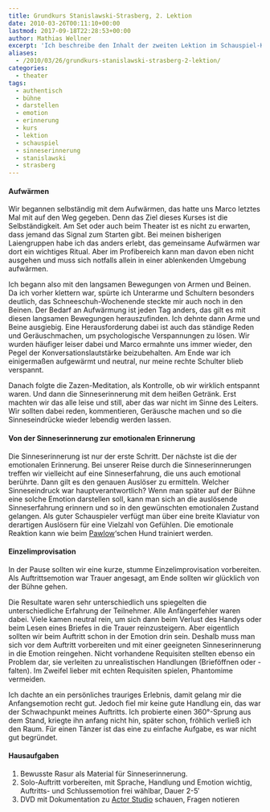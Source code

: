 ```yaml
---
title: Grundkurs Stanislawski-Strasberg, 2. Lektion
date: 2010-03-26T00:11:10+00:00
lastmod: 2017-09-18T22:28:53+00:00
author: Mathias Wellner
excerpt: 'Ich beschreibe den Inhalt der zweiten Lektion im Schauspiel-Kurs nach der Methodik von Stanislawski und Strasberg. Nach einer umfangreichen Erwärmung, Zazen-Meditation und Sinneserinnerung gingen wir direkt an kurze Einzelimprovisationen mit Vorbereitung. Die Auftritte aller Teilnehmer und das Feedback nahmen den Rest der Zeit in Anspruch. Interessant ist der Aufbau eines Repertoires an emotionalen Erinnerungen, der durch Sinneserinnerungen vorbereitet wird. '
aliases: 
  - /2010/03/26/grundkurs-stanislawski-strasberg-2-lektion/
categories:
  - theater
tags:
  - authentisch
  - bühne
  - darstellen
  - emotion
  - erinnerung
  - kurs
  - lektion
  - schauspiel
  - sinneserinnerung
  - stanislawski
  - strasberg
---
```

#### Aufwärmen

Wir begannen selbständig mit dem Aufwärmen, das hatte uns Marco letztes Mal mit auf den Weg gegeben. Denn das Ziel dieses Kurses ist die Selbständigkeit. Am Set oder auch beim Theater ist es nicht zu erwarten, dass jemand das Signal zum Starten gibt. Bei meinen bisherigen Laiengruppen habe ich das anders erlebt, das gemeinsame Aufwärmen war dort ein wichtiges Ritual. Aber im Profibereich kann man davon eben nicht ausgehen und muss sich notfalls allein in einer ablenkenden Umgebung aufwärmen. 

Ich begann also mit den langsamen Bewegungen von Armen und Beinen. Da ich vorher klettern war, spürte ich Unterarme und Schultern besonders deutlich, das Schneeschuh-Wochenende steckte mir auch noch in den Beinen. Der Bedarf an Aufwärmung ist jeden Tag anders, das gilt es mit diesen langsamen Bewegungen herauszufinden. Ich dehnte dann Arme und Beine ausgiebig. Eine Herausforderung dabei ist auch das ständige Reden und Geräuschmachen, um psychologische Verspannungen zu lösen. Wir wurden häufiger leiser dabei und Marco ermahnte uns immer wieder, den Pegel der Konversationslautstärke beizubehalten. Am Ende war ich einigermaßen aufgewärmt und neutral, nur meine rechte Schulter blieb verspannt. 

Danach folgte die Zazen-Meditation, als Kontrolle, ob wir wirklich entspannt waren. Und dann die Sinneserinnerung mit dem heißen Getränk. Erst machten wir das alle leise und still, aber das war nicht im Sinne des Leiters. Wir sollten dabei reden, kommentieren, Geräusche machen und so die Sinneseindrücke wieder lebendig werden lassen. 

#### Von der Sinneserinnerung zur emotionalen Erinnerung

Die Sinneserinnerung ist nur der erste Schritt. Der nächste ist die der emotionalen Erinnerung. Bei unserer Reise durch die Sinneserinnerungen treffen wir vielleicht auf eine Sinneserfahrung, die uns auch emotional berührte. Dann gilt es den genauen Auslöser zu ermitteln. Welcher Sinneseindruck war hauptverantwortlich? Wenn man später auf der Bühne eine solche Emotion darstellen soll, kann man sich an die auslösende Sinneserfahrung erinnern und so in den gewünschten emotionalen Zustand gelangen. Als guter Schauspieler verfügt man über eine breite Klaviatur von derartigen Auslösern für eine Vielzahl von Gefühlen. Die emotionale Reaktion kann wie beim [Pawlow](http://de.wikipedia.org/wiki/Iwan_Petrowitsch_Pawlow)&#8216;schen Hund trainiert werden. 

#### Einzelimprovisation

In der Pause sollten wir eine kurze, stumme Einzelimprovisation vorbereiten. Als Auftrittsemotion war Trauer angesagt, am Ende sollten wir glücklich von der Bühne gehen. 

Die Resultate waren sehr unterschiedlich uns spiegelten die unterschiedliche Erfahrung der Teilnehmer. Alle Anfängerfehler waren dabei. Viele kamen neutral rein, um sich dann beim Verlust des Handys oder beim Lesen eines Briefes in die Trauer reinzusteigern. Aber eigentlich sollten wir beim Auftritt schon in der Emotion drin sein. Deshalb muss man sich vor dem Auftritt vorbereiten und mit einer geeigneten Sinneserinnerung in die Emotion reingehen. Nicht vorhandene Requisiten stellten ebenso ein Problem dar, sie verleiten zu unrealistischen Handlungen (Brieföffnen oder -falten). Im Zweifel lieber mit echten Requisiten spielen, Phantomime vermeiden. 

Ich dachte an ein persönliches trauriges Erlebnis, damit gelang mir die Anfangsemotion recht gut. Jedoch fiel mir keine gute Handlung ein, das war der Schwachpunkt meines Auftritts. Ich probierte einen 360&deg;-Sprung aus dem Stand, kriegte ihn anfang nicht hin, später schon, fröhlich verließ ich den Raum. Für einen Tänzer ist das eine zu einfache Aufgabe, es war nicht gut begründet. 

#### Hausaufgaben

  1. Bewusste Rasur als Material für Sinneserinnerung.
  2. Solo-Auftritt vorbereiten, mit Sprache, Handlung und Emotion wichtig, Auftritts- und Schlussemotion frei wählbar, Dauer 2-5&#8242;
  3. DVD mit Dokumentation zu [Actor Studio](http://www.actorsstudio.org/) schauen, Fragen notieren